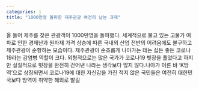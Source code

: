 ```yaml
---
categories: j
title: "1000만명 돌파한 제주관광 여전히 남는 과제"
---
```

올 들어 제주를 찾은 관광객이 1000만명을 돌파했다. 세계적으로 불고 있는 고물가 여파로 인한 경제난과 원자재 가격 상승에 따른 국내외 산업 전반의 어려움에도 불구하고 제주관광이 순항하는 모습이다. 제주관광이 순조롭게 나아가는 데는 싫든 좋든 코로나19라는 감염병 역할이 크다. 외형적으로는 많은 국가가 코로나19 빗장을 풀었다고 하지만 실질적으로 빗장을 완전히 걷어낸 나라는 생각보다 많지 않다.나아가 이른 바 ‘K방역’으로 상징되면서 코로나19에 대한 자신감을 가진 적지 않은 국민들은 여전히 대한민국보다 방역이 취약한 해외로 발길